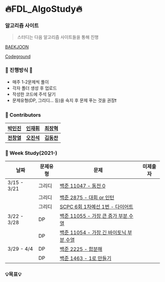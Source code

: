 # :fire:FDL_AlgoStudy:fire:

### 알고리즘 사이트

> 스터디는 다음 알고리즘 사이트들을 통해 진행

[BAEKJOON](https://www.acmicpc.net/)

[Codeground](https://www.codeground.org/)

### 🐥 진행방식 🐥
- 매주 1-2문제씩 풀이
- 각자 폴더 생성 후 업로드
- 작성한 코드에 주석 달기 
- 문제유형(DP, 그리디... 등)을 숙지 후 문제 푸는 것을 권장:exclamation:

### :rainbow: Contributors
| [박민진](https://github.com/parkminjin99) | [인재휘](https://github.com/JaeHuiIn) | [최장혁](https://github.com/CryptoPizza0813) |
|:-------------------:|:-------------------:|:-------------------:|
|   **[전창열](https://github.com/africanssong)**   | **[오진석](https://github.com/jinseok3121)** | **[김동찬](https://github.com/FDL-dc)** |

### :dart: Week Study(2021-)
| 날짜 | 문제유형      | 문제                                                         | 미제출자 | 
| ---- | ------------- | ------------------------------------------------------------ | ------ |
| 3/15 - 3/21 | 그리디   | [백준 11047 - 동전 0](https://www.acmicpc.net/problem/11047) | |
|  | 그리디   | [백준 2875 - 대회 or 인턴](https://www.acmicpc.net/problem/2875) | |
|  | 그리디   | [SCPC 6회 1차예선 1번 - 다이어트](https://www.codeground.org/) | |
| 3/22 - 3/28 | DP | [백준 11055 - 가장 큰 증가 부분 수열](https://www.acmicpc.net/problem/11055) | |
|  | DP   | [백준 11054 - 가장 긴 바이토닉 부분 수열](https://www.acmicpc.net/problem/11054) | |
| 3/29 - 4/4 | DP   | [백준 2225 - 합분해](https://www.acmicpc.net/problem/2225) | |
|  | DP   | [백준 1463 - 1로 만들기](https://www.acmicpc.net/problem/1463) | |



### 💡목표💡 
